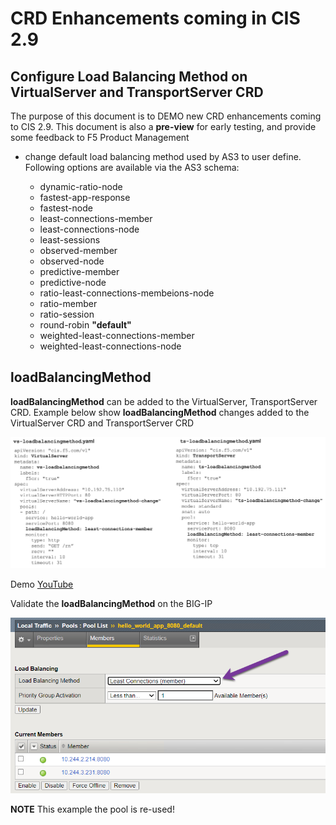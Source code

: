 # CRD Enhancements coming in CIS 2.9

## Configure Load Balancing Method on VirtualServer and TransportServer CRD

The purpose of this document is to DEMO new CRD enhancements coming to CIS 2.9. This document is also a **pre-view** for early testing, and provide some feedback to F5 Product Management

- change default load balancing method used by AS3 to user define. Following options are available via the AS3 schema:

    - dynamic-ratio-node
    - fastest-app-response
    - fastest-node
    - least-connections-member
    - least-connections-node
    - least-sessions
    - observed-member
    - observed-node
    - predictive-member
    - predictive-node
    - ratio-least-connections-membeions-node
    - ratio-member
    - ratio-session
    - round-robin **"default"**
    - weighted-least-connections-member
    - weighted-least-connections-node

## loadBalancingMethod

**loadBalancingMethod** can be added to the VirtualServer, TransportServer CRD. Example below show **loadBalancingMethod** changes added to the VirtualServer CRD and TransportServer CRD

![vs-ts](https://github.com/mdditt2000/kubernetes-1-19/blob/master/cis%202.9/loadbalancingmethod/diagram/2022-04-22_15-53-31.png)

Demo [YouTube](https://github.com/mdditt2000/kubernetes-1-19/tree/master/cis%202.9/loadbalancingmethod)

Validate the **loadBalancingMethod** on the BIG-IP

![pool](https://github.com/mdditt2000/kubernetes-1-19/blob/master/cis%202.9/loadbalancingmethod/diagram/2022-04-22_15-40-10.png)

**NOTE** This example the pool is re-used! 